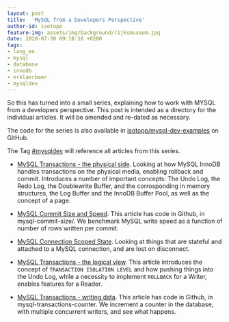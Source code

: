 ```yaml
---
layout: post
title:  'MySQL from a Developers Perspective'
author-id: isotopp
feature-img: assets/img/background/rijksmuseum.jpg
date: 2020-07-30 09:18:16 +0200
tags:
- lang_en
- mysql
- database
- innodb
- erklaerbaer
- mysqldev
---
```

So this has turned into a small series, explaining how to work with MYSQL
from a developers perspective. This post is intended as a directory for the
individual articles. It will be amended and re-dated as necessary.

The code for the series is also available in
[isotopp/mysql-dev-examples](https://github.com/isotopp/mysql-dev-examples.git)
on GitHub.

The Tag [#mysqldev](https://blog.koehntopp/info/tags/#mysqldev) will
reference all articles from this series.

- [MySQL Transactions - the physical side](https://blog.koehntopp.info/2020/07/27/mysql-transactions.html).
  Looking at how MySQL InnoDB handles transactions on the physical media, enabling rollback and commit.
  Introduces a number of important concepts: The Undo Log, the Redo Log, the Doublewrite Buffer, and
  the corrosponding in memory structures, the Log Buffer and the InnoDB Buffer Pool, as well as the
  concept of a page.

- [MySQL Commit Size and Speed](https://blog.koehntopp.info/2020/07/27/mysql-commit-size-and-speed.html).
  This article has code in Github, in mysql-commit-size/. We benchmark MySQL write speed as a function
  of number of rows written per commit.

- [MySQL Connection Scoped State](https://blog.koehntopp.info/2020/07/28/mysql-connection-scoped-state.html).
  Looking at things that are stateful and attached to a MySQL connection, and are lost on disconnect.

- [MySQL Transactions - the logical view](https://blog.koehntopp.info/2020/07/29/mysql-transactions-the-logical-view.html).
  This article introduces the concept of `TRANSACTION ISOLATION LEVEL` and how pushing things into the
  Undo Log, while a necessity to implement `ROLLBACK` for a Writer, enables features for a Reader.

- [MySQL Transactions - writing data](https://blog.koehntopp.info/2020/07/30/mysql-transactions-writing-data.html).
  This article has code in Github, in mysql-transactions-counter. We increment a counter in the database,
  with multiple concurrent writers, and see what happens.
